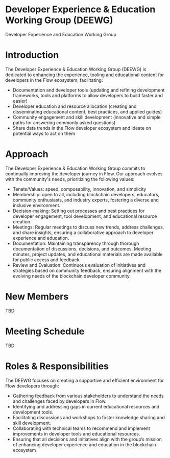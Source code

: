# Developer Experience & Education Working Group (DEEWG)
Developer Experience and Education Working Group

# Introduction

The Developer Experience & Education Working Group (DEEWG) is dedicated to enhancing the experience, tooling and educational content for developers in the Flow ecosystem, facilitating:
- Documentation and developer tools (updating and refining development frameworks, tools and platforms to allow developers to build faster and easier)
- Developer education and resource allocation (creating and disseminating educational content, best practices, and applied guides)
- Community engagement and skill development (innovative and simple paths for answering commonly asked questions)
- Share data trends in the Flow developer ecosystem and ideate on potential ways to act on them 

# Approach

The Developer Experience & Education Working Group commits to continually improving the developer journey in Flow. Our approach evolves with the community's needs, prioritizing the following values:

- Tenets/Values: speed, composability, innovation, and simplicity
- Membership: open to all, including blockchain developers, educators, community enthusiasts, and industry experts, fostering a diverse and inclusive environment.
- Decision-making: Setting out processes and best practices for developer engagement, tool development, and educational resource creation.
- Meetings: Regular meetings to discuss new trends, address challenges, and share insights, ensuring a collaborative approach to developer experience and education.
- Documentation: Maintaining transparency through thorough documentation of discussions, decisions, and outcomes. Meeting minutes, project updates, and educational materials are made available for public access and feedback.
- Review and Evaluation: Continuous evaluation of initiatives and strategies based on community feedback, ensuring alignment with the evolving needs of the blockchain developer community.

# New Members
TBD
# Meeting Schedule  
TBD 

# Roles & Responsibilities

The DEEWG focuses on creating a supportive and efficient environment for Flow developers through:

- Gathering feedback from various stakeholders to understand the needs and challenges faced by developers in Flow.
- Identifying and addressing gaps in current educational resources and development tools.
- Facilitating discussions and workshops to foster knowledge sharing and skill development.
- Collaborating with technical teams to recommend and implement improvements in developer tools and educational resources.
- Ensuring that all decisions and initiatives align with the group’s mission of enhancing developer experience and education in the blockchain ecosystem
